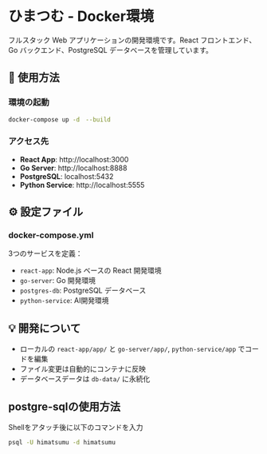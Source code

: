# ひまつむ - Docker環境

フルスタック Web アプリケーションの開発環境です。React フロントエンド、Go バックエンド、PostgreSQL データベースを管理しています。

## 🚀 使用方法

### 環境の起動
```bash
docker-compose up -d　--build
```

### アクセス先
- **React App**: http://localhost:3000
- **Go Server**: http://localhost:8888
- **PostgreSQL**: localhost:5432
- **Python Service**: http://localhost:5555

## ⚙️ 設定ファイル

### docker-compose.yml
3つのサービスを定義：
- `react-app`: Node.js ベースの React 開発環境
- `go-server`: Go 開発環境
- `postgres-db`: PostgreSQL データベース
- `python-service`: AI開発環境

## 💡 開発について

- ローカルの `react-app/app/` と `go-server/app/`, `python-service/app` でコードを編集
- ファイル変更は自動的にコンテナに反映
- データベースデータは `db-data/` に永続化

## postgre-sqlの使用方法
Shellをアタッチ後に以下のコマンドを入力
```bash
psql -U himatsumu -d himatsumu
```